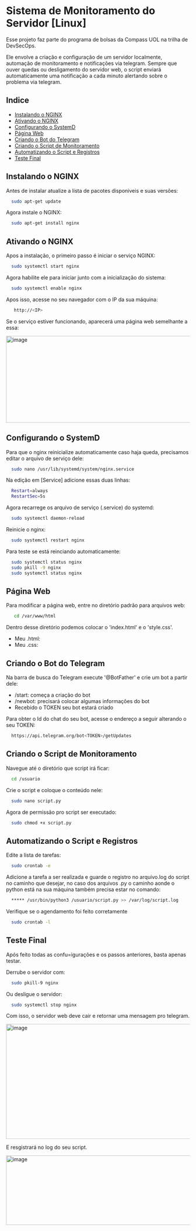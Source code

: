 
# Sistema de Monitoramento do Servidor [Linux]

Esse projeto faz parte do programa de bolsas da Compass UOL na trilha de DevSecOps.

Ele envolve a criação e configuração de um servidor localmente, automação de monitoramento e notificações via telegram. Sempre que ouver quedas ou desligamento do servidor web, o script enviará automaticamente uma notificação a cada minuto alertando sobre o problema via telegram.
## Indice

 - [Instalando o NGINX](#Instalando-o-NGINX)
 - [Ativando o NGINX](#Ativando-o-NGINX)
 - [Configurando o SystemD](#Configurando-o-SystemD)
 - [Página Web](#Página-Web)
 - [Criando o Bot do Telegram](#Criando-o-Bot-do-Telegram)
 - [Criando o Script de Monitoramento](#Criando-o-Script-de-Monitoramento)
 - [Automatizando o Script e Registros](#Automatizando-o-Script-e-Registros)
 - [Teste Final](#Teste-Final)


## Instalando o NGINX

Antes de instalar atualize a lista de pacotes disponiveis e suas versões:

```bash
  sudo apt-get update
```

Agora instale o NGINX:

```bash
  sudo apt-get install nginx
```
## Ativando o NGINX

Apos a instalação, o primeiro passo é iniciar o serviço NGINX:

```bash
  sudo systemctl start nginx
```

Agora habilite ele para iniciar junto com a inicialização do sistema:

```bash
  sudo systemctl enable nginx
```

Apos isso, acesse no seu navegador com o IP da sua máquina:

```bash
   http://<IP>
```

Se o serviço estiver funcionando, aparecerá uma página web semelhante a essa:

<img width="598" height="237" alt="image" src="https://github.com/user-attachments/assets/9b156741-ad07-41e6-92e8-982b63ac7e14" />


## Configurando o SystemD

Para que o nginx reinicialize automaticamente caso haja queda, precisamos editar o arquivo de serviço dele:

```bash
  sudo nano /usr/lib/systemd/system/nginx.service 
```

Na edição em [Service] adicione essas duas linhas:

```bash
  Restart=always 
  RestartSec=5s 
```

Agora recarrege os arquivo de serviço (.service) do systemd:

```bash
  sudo systemctl daemon-reload
```

Reinicie o nginx:

```bash
  sudo systemctl restart nginx
```

Para teste se está reinciando automaticamente:

```bash
  sudo systemctl status nginx
  sudo pkill -9 nginx
  sudo systemctl status nginx
```

## Página Web

Para modificar a página web, entre no diretório padrão para arquivos web:

```bash
   cd /var/www/html
```

Dentro desse diretório podemos colocar o 'index.html' e o 'style.css'.

- Meu .html: 
- Meu .css:

## Criando o Bot do Telegram

Na barra de busca do Telegram execute '@BotFather' e crie um bot a partir dele:

  - /start: começa a criação do bot
  - /newbot: precisará colocar algumas informações do bot
  - Recebido o TOKEN seu bot estará criado

Para obter o Id do chat do seu bot, acesse o endereço a seguir alterando o seu TOKEN:

```bash
  https://api.telegram.org/bot<TOKEN>/getUpdates
```

## Criando o Script de Monitoramento

Navegue até o diretório que script irá ficar:

```bash
  cd /usuario
```

Crie o script e coloque o conteúdo nele:

```bash
  sudo nano script.py
```

Agora de permissão pro script ser executado:

```bash
  sudo chmod +x script.py
```

## Automatizando o Script e Registros

Edite a lista de tarefas:

```bash
  sudo crontab -e
```

Adicione a tarefa a ser realizada e guarde o registro no arquivo.log do script no caminho que desejar, no caso dos arquivos .py o caminho aonde o python está na sua máquina também precisa estar no comando:

```bash
  ***** /usr/bin/python3 /usuario/script.py >> /var/log/script.log
```

Verifique se o agendamento foi feito corretamente

```bash
  sudo crontab -l
```

## Teste Final

Após feito todas as confu=igurações e os passos anteriores, basta apenas testar.

Derrube o servidor com:

```bash
  sudo pkill-9 nginx
```

Ou desligue o servidor:

```bash
  sudo systemctl stop nginx
```

Com isso, o servidor web deve cair e retornar uma mensagem pro telegram.

<img width="705" height="314" alt="image" src="https://github.com/user-attachments/assets/5ae2978e-6c28-4d71-bd93-2142ee25de88" /><br>

E resgistrará no log do seu script.

<img width="681" height="190" alt="image" src="https://github.com/user-attachments/assets/a016c866-9585-4540-b38a-4a24ad178300" />


